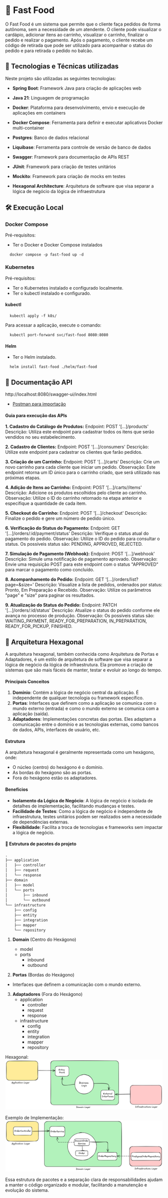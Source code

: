 # 🍔 Fast Food  

O Fast Food é um sistema que permite que o cliente faça pedidos de forma autônoma, sem a necessidade de um atendente. O cliente pode visualizar o cardápio, adicionar itens ao carrinho, visualizar o carrinho, finalizar o pedido e realizar o pagamento. Após o pagamento, o cliente recebe um código de retirada que pode ser utilizado para acompanhar o status do pedido e para retirada o pedido no balcão.

## 🍟 Tecnologias e Técnicas utilizadas

Neste projeto são utilizadas as seguintes tecnologias:

- **Spring Boot**: Framework Java para criação de aplicações web


- **Java 21**: Linguagem de programação


- **Docker**: Plataforma para desenvolvimento, envio e execução de aplicações em containers


- **Docker Compose**: Ferramenta para definir e executar aplicativos Docker multi-container


- **Postgres**: Banco de dados relacional


- **Liquibase**: Ferramenta para controle de versão de banco de dados


- **Swagger**: Framework para documentação de APIs REST


- **JUnit**: Framework para criação de testes unitários


- **Mockito**: Framework para criação de mocks em testes


- **Hexagonal Architecture**: Arquitetura de software que visa separar a lógica de negócio da lógica de infraestrutura

## 🛠️ Execução Local

### Docker Compose

Pré-requisitos:
- Ter o Docker e Docker Compose instalados

```shell
  docker compose -p fast-food up -d
```

### Kubernetes

Pré-requisitos: 
- Ter o Kubernetes instalado e configurado localmente.
- Ter o kubectl instalado e configurado.

#### kubectl

```shell
  kubectl apply -f k8s/
```

Para acessar a aplicação, execute o comando:

```shell
  kubectl port-forward svc/fast-food 8080:8080
```

#### Helm
- Ter o Helm instalado.

```shell
  helm install fast-food ./helm/fast-food
```

## 📖 Documentação API
http://localhost:8080/swagger-ui/index.html
- [Postman para importação](FIAP-request.postman_collection.json)


#### Guia para execução das APIs

**1. Cadastro do Catálogo de Produtos:**
Endpoint: POST '[...]/products'
Descrição: Utiliza este endpoint para cadastrar todos os itens que serão vendidos no seu estabelecimento.

**2. Cadastro de Clientes:**
Endpoint: POST '[...]/consumers'
Descrição: Utilize este endpoint para cadastrar os clientes que farão pedidos.

**3. Criação de um Carrinho:**
Endpoint: POST '[...]/carts'
Descrição: Crie um novo carrinho para cada cliente que iniciar um pedido.
Observação: Este endpoint retorna um ID único para o carrinho criado, que será utilizado nas próximas etapas.

**4. Adição de Itens ao Carrinho:**
Endpoint: POST '[...]/carts/<cartId>/items'
Descrição: Adicione os produtos escolhidos pelo cliente ao carrinho.
Observação: Utilize o ID do carrinho retornado na etapa anterior e especifique a quantidade de cada item.

**5. Checkout do Carrinho:**
Endpoint: POST '[...]/checkout'
Descrição: Finalize o pedido e gere um número de pedido único.

**6. Verificação do Status do Pagamento:**
Endpoint: GET '[...]/orders/:id/payment/status'
Descrição: Verifique o status atual do pagamento do pedido.
Observação: Utilize o ID do pedido para consultar o status. Os possíveis status são: PENDING, APPROVED, REJECTED.

**7. Simulação de Pagamento (Webhook):**
Endpoint: POST '[...]/webhook'
Descrição: Simule uma notificação de pagamento aprovado.
Observação: Envie uma requisição POST para este endpoint com o status "APPROVED" para marcar o pagamento como concluído.

**8. Acompanhamento do Pedido:**
Endpoint: GET '[...]/orders/list?page=&size='
Descrição: Visualize a lista de pedidos, ordenados por status: Pronto, Em Preparação e Recebido.
Observação: Utilize os parâmetros "page" e "size" para paginar os resultados.

**9. Atualização do Status do Pedido:**
Endpoint: PATCH '[...]/orders/:id/status'
Descrição: Atualize o status do pedido conforme ele avança no processo de produção.
Observação: Os possíveis status são: WAITING_PAYMENT, READY_FOR_PREPARATION, IN_PREPARATION, READY_FOR_PICKUP, FINISHED.

## 🍨 Arquitetura Hexagonal

A arquitetura hexagonal, também conhecida como Arquitetura de Portas e Adaptadores, é um estilo de arquitetura de software que visa separar a lógica de negócio da lógica de infraestrutura. Ela promove a criação de sistemas que são mais fáceis de manter, testar e evoluir ao longo do tempo.  

#### Principais Conceitos

1. **Domínio**: Contém a lógica de negócio central da aplicação. É independente de qualquer tecnologia ou framework específico.
2. **Portas**: Interfaces que definem como a aplicação se comunica com o mundo externo (entrada) e como o mundo externo se comunica com a aplicação (saída).
3. **Adaptadores**: Implementações concretas das portas. Eles adaptam a comunicação entre o domínio e as tecnologias externas, como bancos de dados, APIs, interfaces de usuário, etc.

#### Estrutura

A arquitetura hexagonal é geralmente representada como um hexágono, onde:

* O núcleo (centro) do hexágono é o domínio.
* As bordas do hexágono são as portas.
* Fora do hexágono estão os adaptadores.

#### Benefícios

* **Isolamento da Lógica de Negócio**: A lógica de negócio é isolada de detalhes de implementação, facilitando mudanças e testes.
* **Facilidade de Testes**: Como a lógica de negócio é independente de infraestrutura, testes unitários podem ser realizados sem a necessidade de dependências externas.
* **Flexibilidade**: Facilita a troca de tecnologias e frameworks sem impactar a lógica de negócio.



#### 📂 Estrutura de pacotes do projeto

```
.
├── application
│   ├── controller
│   ├── request
│   └── response
├── domain
│   ├── model
│   └── ports
│       ├── inbound
│       └── outbound
└── infrastructure
    ├── config
    ├── entity
    ├── integration
    ├── mapper
    └── repository

```

1. **Domain** (Centro do Hexágono)  
    - model
    - ports
      - inbound
      - outbound
  
2. **Portas** (Bordas do Hexágono)  
- Interfaces que definem a comunicação com o mundo externo.

3. **Adaptadores** (Fora do Hexágono)
   - application
     - controller
     - request
     - response
   - infrastructure
     - config
     - entity
     - integration
     - mapper
     - repository

Hexagonal:<img src="./docs/Hexagonal.png" alt="Hexagonal"></img>


Exemplo de Implementação:<img src="./docs/Hexagonal-impl.png" alt="Hexagonal Impl"></img>

Essa estrutura de pacotes e a separação clara de responsabilidades ajudam a manter o código organizado e modular, facilitando a manutenção e evolução do sistema.

